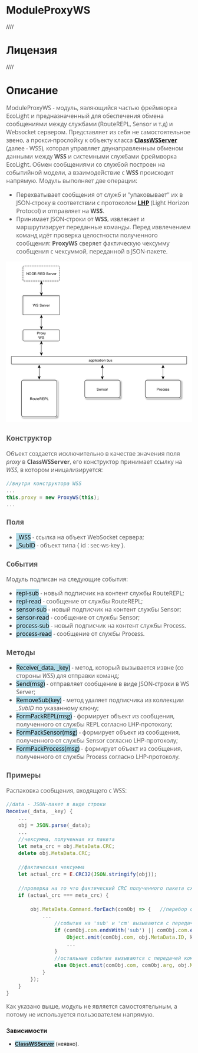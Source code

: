 # ModuleProxyWS
////

# Лицензия
////

# Описание
<div style = "font-family: 'Open Sans', sans-serif; font-size: 16px; color: #555">

ModuleProxyWS - модуль, являющийся частью фреймворка EcoLight и предназначенный для обеспечения обмена сообщениями между службами (RouteREPL, Sensor и т.д) и Websocket сервером. 
Представляет из себя не самостоятельное звено, а прокси-прослойку к объекту класса [**ClassWSServer**](https://github.com/Konkery/ModuleWebSocketServer/blob/main/README.md) (далее - WSS), которая управляет двунаправленным обменом данными между **WSS** и системными службами фреймворка EcoLight.
Обмен сообщениями со службой построен на событийной модели, а взаимодействие с **WSS** происходит напрямую. 
Модуль выполняет две операции:
- Перехватывает сообщения от служб и "упаковывает" их в JSON-строку в соответствии с протоколом [**LHP**](https://github.com/Konkery/ModuleLHP/blob/main/README.md) (Light Horizon Protocol) и отправляет на **WSS**.  
- Принимает JSON-строки от **WSS**, извлекает и маршрутизирует переданные команды. Перед извлечением команд идёт проверка целостности полученного сообщения: **ProxyWS** сверяет фактическую чексумму сообщения с чексуммой, переданной в JSON-пакете.

<div align='center'>
    <img src='./res/interaction.png'>
</div>

### **Конструктор**
Объект создается исключительно в качестве значения поля *proxy* в **ClassWSServer**, его конструктор принимает ссылку на *WSS*, в котором иницализируется:
```js
//внутри конструктора WSS
...
this.proxy = new ProxyWS(this);
...
```

### **Поля**
- <mark style="background-color: lightblue">_WSS</mark> - ссылка на объект WebSocket сервера;
- <mark style="background-color: lightblue">_SubID</mark> - объект типа { id : sec-ws-key }.

### **События**
Модуль подписан на следующие события: 
- <mark style="background-color: lightblue">repl-sub</mark> - новый подписчик на контент службы RouteREPL;
- <mark style="background-color: lightblue">repl-read</mark> - сообщение от службы RouteREPL;
- <mark style="background-color: lightblue">sensor-sub</mark> - новый подписчик на контент службы Sensor;
- <mark style="background-color: lightblue">sensor-read</mark> - сообщение от службы Sensor;
- <mark style="background-color: lightblue">process-sub</mark> - новый подписчик на контент службы Process.
- <mark style="background-color: lightblue">process-read</mark> - сообщение от службы Process.

### **Методы**
- <mark style="background-color: lightblue">Receive(_data, _key)</mark> - метод, который вызывается извне (со стороны *WSS*) для отправки команд;
- <mark style="background-color: lightblue">Send(msg)</mark> - отправляет сообщение в виде JSON-строки в WS Server;
- <mark style="background-color: lightblue">RemoveSub(key)</mark> - метод удаляет подписчика из коллекции *_SubID* по указанному ключу;
- <mark style="background-color: lightblue">FormPackREPL(msg)</mark> - формирует объект из сообщения, полученного от службы REPL согласно LHP-протоколу;
- <mark style="background-color: lightblue">FormPackSensor(msg)</mark> - формирует объект из сообщения, полученного от службы Sensor согласно LHP-протоколу;
- <mark style="background-color: lightblue">FormPackProcess(msg)</mark> - формирует объект из сообщения, полученного от службы Process согласно LHP-протоколу.

### **Примеры**
Распаковка сообщения, входящего с WSS:
```js
//data - JSON-пакет в виде строки
Receive(_data, _key) {
    ...
    obj = JSON.parse(_data);
    ...
    //чексумма, полученная из пакета
    let meta_crc = obj.MetaData.CRC;    
    delete obj.MetaData.CRC;

    //фактическая чексумма
    let actual_crc = E.CRC32(JSON.stringify(obj));  

    //проверка на то что фактический CRC полученного пакета сходится с CRC, зашитым в пакет
    if (actual_crc === meta_crc) {  
        
        obj.MetaData.Command.forEach(comObj => {   //перебор объектов { "com": 'String', "arg": [] }
            ...
                //события на 'sub' и 'cm' вызываются с передачей id и sec-ключа в качестве аргументов
                if (comObj.com.endsWith('sub') || comObj.com.endsWith('cm')) {
                    Object.emit(comObj.com, obj.MetaData.ID, key);
                    ...
                }
                //остальные события вызываются с передачей команды и id 
                else Object.emit(comObj.com, comObj.arg, obj.MetaData.ID);
            }
        }); 
    }
}
```

Как указано выше, модуль не является самостоятельным, а потому не используется пользователем напрямую.  
</div>

### **Зависимости**
- <mark style="background-color: lightblue">[**ClassWSServer**](https://github.com/Konkery/ModuleWebSocketServer/blob/main/README.md)</mark> (неявно). 
